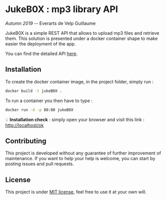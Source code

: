 # JukeB0X : mp3 library API
*Autumn 2019* -- Everarts de Velp Guillaume

JukeB0X is a simple REST API that allows to upload mp3 files and retrieve them.  This solution is presented under a docker
container shape to make easier the deployment of the app.

You can find the detailed API [here](https://edvgui.github.io/JukeBOX).

## Installation
To create the docker container image, in the project folder, simply run :
```bash
docker build -t jukeB0X .
```

To run a container you then have to type :
 ```bash
 docker run -d -p 80:80 jukeB0X
 ```
 
:bulb: **Installation check** : simply open your browser and visit this link : [http://localhost/ok](http://localhost/ok)

## Contributing
This project is developed without any guarantee of further improvement of maintenance.  If you want to help your help is 
welcome, you can start by posting issues and pull requests. 

## License
This project is under [MIT license](LICENSE), feel free to use it at your own will.
